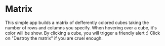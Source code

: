 # Matrix
This simple app builds a matrix of defferently colored cubes taking the number of rows and columns you specify. When hovering over a cube, it's color will be show. By clicking a cube, you will trigger a friendly alert :) Click on "Destroy the matrix" if you are cruel enough.
